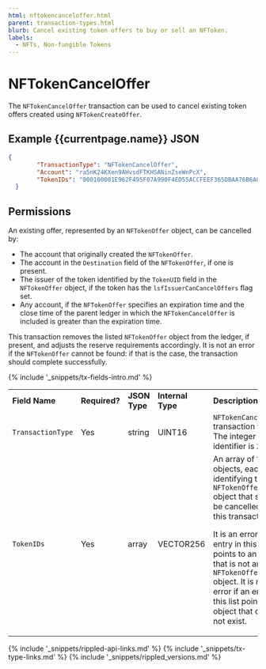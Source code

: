 ```yaml
---
html: nftokencanceloffer.html
parent: transaction-types.html
blurb: Cancel existing token offers to buy or sell an NFToken.
labels:
  - NFTs, Non-fungible Tokens
---
```

# NFTokenCancelOffer

The `NFTokenCancelOffer` transaction can be used to cancel existing token offers created using `NFTokenCreateOffer`.

## Example {{currentpage.name}} JSON

```json
{
      	"TransactionType": "NFTokenCancelOffer",
      	"Account": "ra5nK24KXen9AHvsdFTKHSANinZseWnPcX",
      	"TokenIDs": "000100001E962F495F07A990F4ED55ACCFEEF365DBAA76B6A048C0A200000007"
  }
```

## Permissions

An existing offer, represented by an `NFTokenOffer` object, can be cancelled by:



* The account that originally created the `NFTokenOffer`.
* The account in the `Destination` field of the `NFTokenOffer`, if one is present.
* The issuer of the token identified by the `TokenUID` field in the `NFTokenOffer` object, if the token has the `lsfIssuerCanCancelOffers` flag set.
* Any account, if the `NFTokenOffer` specifies an expiration time and the close time of the parent ledger in which the `NFTokenCancelOffer` is included is greater than the expiration time.

This transaction removes the listed `NFTokenOffer` object from the ledger, if present, and adjusts the reserve requirements accordingly. It is not an error if the `NFTokenOffer` cannot be found: if that is the case, the transaction should complete successfully.

{% include '_snippets/tx-fields-intro.md' %}

<table>
  <tr>
   <td><strong>Field Name</strong>
   </td>
   <td><strong>Required?</strong>
   </td>
   <td><strong>JSON Type</strong>
   </td>
   <td><strong>Internal Type</strong>
   </td>
   <td><strong>Description</strong>
   </td>
  </tr>
  <tr>
   <td><code>TransactionType</code>
   </td>
   <td>Yes
   </td>
   <td>string
   </td>
   <td>UINT16
   </td>
   <td><code>NFTokenCancelOffer</code> transaction type. The integer identifier is <code>28</code>.
   </td>
  </tr>
  <tr>
   <td><code>TokenIDs</code>
   </td>
   <td>Yes
   </td>
   <td>array
   </td>
   <td>VECTOR256
   </td>
   <td>An array of <code>TokenID</code> objects, each identifying the <code>NFTokenOffer</code> object that should be cancelled by this transaction.
<p>
It is an error if an entry in this list points to an object that is not an <code>NFTokenOffer</code> object. It is not an error if an entry in this list points to an object that does not exist.
   </td>
  </tr>
</table>




<!--{# common link defs #}-->
{% include '_snippets/rippled-api-links.md' %}
{% include '_snippets/tx-type-links.md' %}
{% include '_snippets/rippled_versions.md' %}
